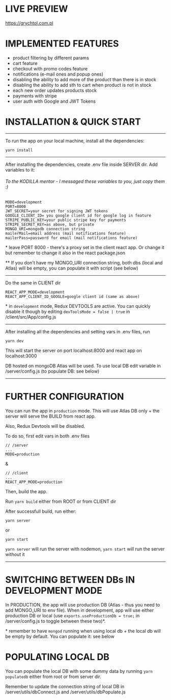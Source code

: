 # LIVE PREVIEW

https://grychtol.com.pl

# IMPLEMENTED FEATURES

- product filtering by different params
- cart feature
- checkout with promo codes feature
- notifications (e-mail ones and popup ones)
- disabling the ability to add more of the product than there is in stock
- disabling the ability to add sth to cart when product is not in stock
- each new order updates products stock
- payments with stripe
- user auth with Google and JWT Tokens

# INSTALLATION & QUICK START

---

To run the app on your local machine, install all the dependencies:

```
yarn install
```

---

After installing the dependencies, create .env file inside SERVER dir.
Add variables to it:

###### To the KODILLA mentor - I messaged these variables to you, just copy them :)

```
MODE=development
PORT=8000
JWT_SECRET=your secret for signing JWT tokens
GOOGLE_CLIENT_ID= you google client id for google log in feature
STRIPE_PUBLIC_KEY=your public stripe key for payments
STRIPE_SECRET_KEY=as above, but private
MONGO_URI=mongodb connection string
mailerMail=email address (mail notifications feature)
mailerPass=password for email (mail notifications feature)
```

\* leave PORT 8000 - there's a proxy set in the client react app. Or change it but remember to change it also in the react package.json

\*\* If you don't have my MONGO_URI connection string, both dbs (local and Atlas) will be empty, you can populate it with script (see below)

---

Do the same in CLIENT dir

```
REACT_APP_MODE=development
REACT_APP_CLIENT_ID_GOOGLE=google client id (same as above)
```

\* in `development` mode, Redux DEVTOOLS are active. You can quickly disable it though by editing `devToolsMode = false | true` in /client/src/App/config.js

---

After installing all the dependencies and setting vars in .env files, run

```
yarn dev
```

This will start the server on port localhost:8000 and react app on localhost:3000

DB hosted on mongoDB Atlas will be used. To use local DB edit variable in /server/config.js (to populate DB: see below)

---

# FURTHER CONFIGURATION

You can run the app in `production` mode. This will use Atlas DB only + the server will serve the BUILD from react app.

Also, Redux Devtools will be disabled.

To do so, first edit vars in both .env files

```
// /server
...
MODE=production

```

&

```
// /client
...
REACT_APP_MODE=production

```

Then, build the app.

Run `yarn build` either from ROOT or from CLIENT dir

After successfull build, run either:

```
yarn server
```

or

```
yarn start
```

`yarn server` will run the server with nodemon, `yarn start` will run the server without it

---

# SWITCHING BETWEEN DBs IN DEVELOPMENT MODE

In PRODUCTION, the app will use production DB (Atlas - thus you need to add MONGO_URI to env file). When in development, app will use either production DB or local (use `exports.useProductionDb = true;` in /server/config.js to toggle between these two)\*.

\* remember to have `mongod` running when using local db + the local db will be empty by default. You can populate it: see below

# POPULATING LOCAL DB

You can populate the local DB with some dummy data by running `yarn populatedb` either from root or from server dir.

Remember to update the connection string of local DB in /server/utils/dbConnect.js and /server/utils/dbPopulate.js
